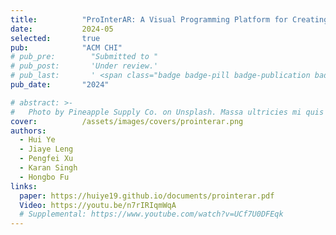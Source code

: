 ```yaml
---
title:          "ProInterAR: A Visual Programming Platform for Creating Immersive AR Interactions"
date:           2024-05
selected:       true
pub:            "ACM CHI"
# pub_pre:        "Submitted to "
# pub_post:       'Under review.'
# pub_last:       ' <span class="badge badge-pill badge-publication badge-success">Spotlight</span>'
pub_date:       "2024"

# abstract: >-
#   Photo by Pineapple Supply Co. on Unsplash. Massa ultricies mi quis hendrerit dolor magna. Arcu non odio euismod lacinia at quis risus sed. Et tortor at risus viverra. Enim neque volutpat ac tincidunt. Dictum varius duis at consectetur lorem donec.
cover:          /assets/images/covers/prointerar.png
authors:
  - Hui Ye
  - Jiaye Leng
  - Pengfei Xu
  - Karan Singh
  - Hongbo Fu
links:
  paper: https://huiye19.github.io/documents/prointerar.pdf
  Video: https://youtu.be/n7rIRIqmWqA
  # Supplemental: https://www.youtube.com/watch?v=UCf7U0DFEqk
---
```

